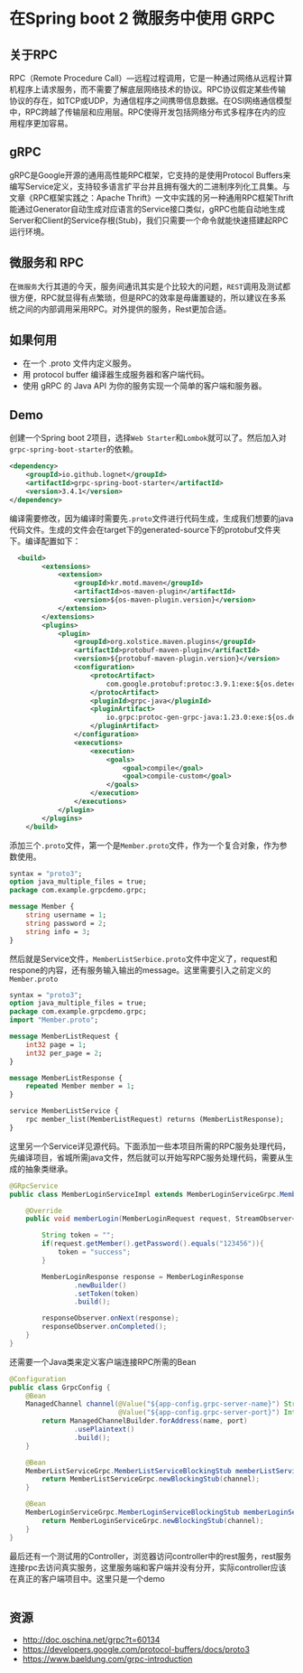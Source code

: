 # 在Spring boot 2 微服务中使用 GRPC

## 关于RPC
RPC（Remote Procedure Call）—远程过程调用，它是一种通过网络从远程计算机程序上请求服务，而不需要了解底层网络技术的协议。RPC协议假定某些传输协议的存在，如TCP或UDP，为通信程序之间携带信息数据。在OSI网络通信模型中，RPC跨越了传输层和应用层。RPC使得开发包括网络分布式多程序在内的应用程序更加容易。

## gRPC
gRPC是Google开源的通用高性能RPC框架，它支持的是使用Protocol Buffers来编写Service定义，支持较多语言扩平台并且拥有强大的二进制序列化工具集。与文章《RPC框架实践之：Apache Thrift》一文中实践的另一种通用RPC框架Thrift能通过Generator自动生成对应语言的Service接口类似，gRPC也能自动地生成Server和Client的Service存根(Stub)，我们只需要一个命令就能快速搭建起RPC运行环境。

## 微服务和 RPC
在`微服务`大行其道的今天，服务间通讯其实是个比较大的问题，`REST`调用及测试都很方便，RPC就显得有点繁琐，但是RPC的效率是毋庸置疑的，所以建议在多系统之间的内部调用采用RPC。对外提供的服务，Rest更加合适。
                                             
## 如果何用
- 在一个 .proto 文件内定义服务。
- 用 protocol buffer 编译器生成服务器和客户端代码。
- 使用 gRPC 的 Java API 为你的服务实现一个简单的客户端和服务器。

## Demo

创建一个Spring boot 2项目，选择`Web Starter`和`Lombok`就可以了。然后加入对`grpc-spring-boot-starter`的依赖。

```xml
<dependency>
    <groupId>io.github.lognet</groupId>
    <artifactId>grpc-spring-boot-starter</artifactId>
    <version>3.4.1</version>
</dependency>
```

编译需要修改，因为编译时需要先`.proto`文件进行代码生成，生成我们想要的java代码文件。生成的文件会在target下的generated-source下的protobuf文件夹下。编译配置如下：

```xml
  <build>
        <extensions>
            <extension>
                <groupId>kr.motd.maven</groupId>
                <artifactId>os-maven-plugin</artifactId>
                <version>${os-maven-plugin.version}</version>
            </extension>
        </extensions>
        <plugins>
            <plugin>
                <groupId>org.xolstice.maven.plugins</groupId>
                <artifactId>protobuf-maven-plugin</artifactId>
                <version>${protobuf-maven-plugin.version}</version>
                <configuration>
                    <protocArtifact>
                        com.google.protobuf:protoc:3.9.1:exe:${os.detected.classifier}
                    </protocArtifact>
                    <pluginId>grpc-java</pluginId>
                    <pluginArtifact>
                        io.grpc:protoc-gen-grpc-java:1.23.0:exe:${os.detected.classifier}
                    </pluginArtifact>
                </configuration>
                <executions>
                    <execution>
                        <goals>
                            <goal>compile</goal>
                            <goal>compile-custom</goal>
                        </goals>
                    </execution>
                </executions>
            </plugin>
        </plugins>
    </build>
```

添加三个`.proto`文件，第一个是`Member.proto`文件，作为一个复合对象，作为参数使用。

```proto
syntax = "proto3";
option java_multiple_files = true;
package com.example.grpcdemo.grpc;

message Member {
    string username = 1;
    string password = 2;
    string info = 3;
}
```
然后就是Service文件，`MemberListSerbice.proto`文件中定义了，request和respone的内容，还有服务输入输出的message。这里需要引入之前定义的`Member.proto`
```proto
syntax = "proto3";
option java_multiple_files = true;
package com.example.grpcdemo.grpc;
import "Member.proto";

message MemberListRequest {
    int32 page = 1;
    int32 per_page = 2;
}

message MemberListResponse {
    repeated Member member = 1;
}

service MemberListService {
    rpc member_list(MemberListRequest) returns (MemberListResponse);
}
```
这里另一个Service详见源代码。下面添加一些本项目所需的RPC服务处理代码，先编译项目，省城所需java文件，然后就可以开始写RPC服务处理代码，需要从生成的抽象类继承。
```java
@GRpcService
public class MemberLoginServiceImpl extends MemberLoginServiceGrpc.MemberLoginServiceImplBase {

    @Override
    public void memberLogin(MemberLoginRequest request, StreamObserver<MemberLoginResponse> responseObserver) {

        String token = "";
        if(request.getMember().getPassword().equals("123456")){
            token = "success";
        }

        MemberLoginResponse response = MemberLoginResponse
                .newBuilder()
                .setToken(token)
                .build();

        responseObserver.onNext(response);
        responseObserver.onCompleted();
    }
}
```
还需要一个Java类来定义客户端连接RPC所需的Bean
```java
@Configuration
public class GrpcConfig {
    @Bean
    ManagedChannel channel(@Value("${app-config.grpc-server-name}") String name,
                           @Value("${app-config.grpc-server-port}") Integer port){
        return ManagedChannelBuilder.forAddress(name, port)
                .usePlaintext()
                .build();
    }

    @Bean
    MemberListServiceGrpc.MemberListServiceBlockingStub memberListServiceBlockingStub(ManagedChannel channel){
        return MemberListServiceGrpc.newBlockingStub(channel);
    }

    @Bean
    MemberLoginServiceGrpc.MemberLoginServiceBlockingStub memberLoginServiceStub(ManagedChannel channel){
        return MemberLoginServiceGrpc.newBlockingStub(channel);
    }
}
```
最后还有一个测试用的Controller，浏览器访问controller中的rest服务，rest服务连接rpc去访问真实服务，这里服务端和客户端并没有分开，实际controller应该在真正的客户端项目中。这里只是一个demo
```java

```

## 资源
- http://doc.oschina.net/grpc?t=60134
- https://developers.google.com/protocol-buffers/docs/proto3
- https://www.baeldung.com/grpc-introduction